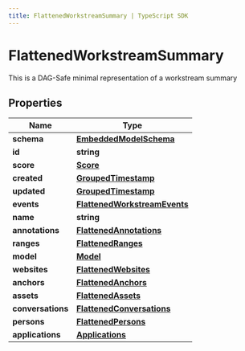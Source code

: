 ```yaml
---
title: FlattenedWorkstreamSummary | TypeScript SDK
---
```



# FlattenedWorkstreamSummary

This is a DAG-Safe minimal representation of a workstream summary

## Properties

Name | Type
------------ | -------------
**schema** | [**EmbeddedModelSchema**](EmbeddedModelSchema)
**id** | **string**
**score** | [**Score**](Score)
**created** | [**GroupedTimestamp**](GroupedTimestamp)
**updated** | [**GroupedTimestamp**](GroupedTimestamp)
**events** | [**FlattenedWorkstreamEvents**](FlattenedWorkstreamEvents)
**name** | **string**
**annotations** | [**FlattenedAnnotations**](FlattenedAnnotations)
**ranges** | [**FlattenedRanges**](FlattenedRanges)
**model** | [**Model**](Model)
**websites** | [**FlattenedWebsites**](FlattenedWebsites)
**anchors** | [**FlattenedAnchors**](FlattenedAnchors)
**assets** | [**FlattenedAssets**](FlattenedAssets)
**conversations** | [**FlattenedConversations**](FlattenedConversations)
**persons** | [**FlattenedPersons**](FlattenedPersons)
**applications** | [**Applications**](Applications)



